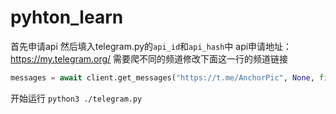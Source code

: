 # pyhton_learn
首先申请api
然后填入telegram.py的`api_id`和`api_hash`中
api申请地址：https://my.telegram.org/
需要爬不同的频道修改下面这一行的频道链接
```python
messages = await client.get_messages("https://t.me/AnchorPic", None, filter=InputMessagesFilterUrl)
```

开始运行
`python3 ./telegram.py`
